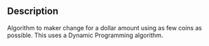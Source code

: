 ## Description
Algorithm to maker change for a dollar amount using as few coins as possible. This uses a Dynamic Programming algorithm.